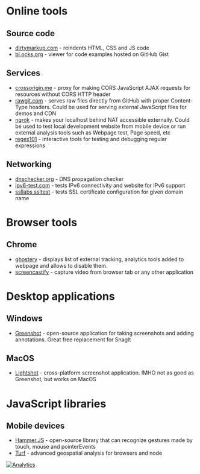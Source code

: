 
# Online tools

## Source code

* [dirtymarkup.com](http://www.dirtymarkup.com/) - reindents HTML, CSS and JS code
* [bl.ocks.org](http://bl.ocks.org/) - viewer for code examples hosted on GitHub Gist

## Services

* [crossorigin.me](http://crossorigin.me) - proxy for making CORS JavaScript AJAX requests for resources without CORS HTTP header
* [rawgit.com](https://rawgit.com/) - serves raw files directly from GitHub with proper Content-Type headers. Could be used for serving external JavaScript files for demos and CDN
* [ngrok](https://ngrok.com/) - makes your localhost behind NAT accessible externally. Could be used to test local development website from mobile device or run external analysis tools such as Webpage test, Page speed, etc
* [regex101](https://regex101.com/) - interactive tools for testing and debugging regular expressions

## Networking 

* [dnschecker.org](https://dnschecker.org) - DNS propagation checker
* [ipv6-test.com](http://ipv6-test.com/) - tests IPv6 connectivity and website for IPv6 support
* [ssllabs ssltest](https://www.ssllabs.com/ssltest/index.html) - tests SSL certificate configuration for given domain name

# Browser tools

## Chrome

* [ghostery](https://chrome.google.com/webstore/detail/ghostery/mlomiejdfkolichcflejclcbmpeaniij?hl=en) - displays list of external tracking, analytics tools added to webpage and allows to disable them.  
* [screencastify](https://chrome.google.com/webstore/detail/screencastify-screen-vide/mmeijimgabbpbgpdklnllpncmdofkcpn?hl=en) - capture video from browser tab or any other application

# Desktop applications

## Windows

* [Greenshot](http://getgreenshot.org/) - open-source application for taking screenshots and adding annotations. Great free replacement for SnagIt

## MacOS

* [Lightshot](https://app.prntscr.com/en/index.html) - cross-platform screenshot application. IMHO not as good as Greenshot, but works on MacOS
 

# JavaScript libraries

## Mobile devices

* [Hammer.JS](http://hammerjs.github.io/) -  open-source library that can recognize gestures made by touch, mouse and pointerEvents
* [Turf](http://turfjs.org/) - advanced geospatial analysis for browsers and node

[![Analytics](https://ga-beacon.appspot.com/UA-1286259-12/geolinks/README)](https://github.com/igrigorik/ga-beacon)


